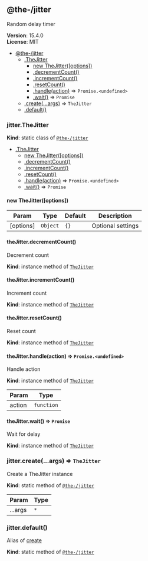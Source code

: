 <!--- Code generated by @the-/script-doc. DO NOT EDIT. -->

<a name="module_@the-/jitter"></a>

## @the-/jitter
Random delay timer

**Version**: 15.4.0  
**License**: MIT  

* [@the-/jitter](#module_@the-/jitter)
    * [.TheJitter](#module_@the-/jitter.TheJitter)
        * [new TheJitter([options])](#new_module_@the-/jitter.TheJitter_new)
        * [.decrementCount()](#module_@the-/jitter.TheJitter+decrementCount)
        * [.incrementCount()](#module_@the-/jitter.TheJitter+incrementCount)
        * [.resetCount()](#module_@the-/jitter.TheJitter+resetCount)
        * [.handle(action)](#module_@the-/jitter.TheJitter+handle) ⇒ <code>Promise.&lt;undefined&gt;</code>
        * [.wait()](#module_@the-/jitter.TheJitter+wait) ⇒ <code>Promise</code>
    * [.create(...args)](#module_@the-/jitter.create) ⇒ <code>TheJitter</code>
    * [.default()](#module_@the-/jitter.default)

<a name="module_@the-/jitter.TheJitter"></a>

### jitter.TheJitter
**Kind**: static class of [<code>@the-/jitter</code>](#module_@the-/jitter)  

* [.TheJitter](#module_@the-/jitter.TheJitter)
    * [new TheJitter([options])](#new_module_@the-/jitter.TheJitter_new)
    * [.decrementCount()](#module_@the-/jitter.TheJitter+decrementCount)
    * [.incrementCount()](#module_@the-/jitter.TheJitter+incrementCount)
    * [.resetCount()](#module_@the-/jitter.TheJitter+resetCount)
    * [.handle(action)](#module_@the-/jitter.TheJitter+handle) ⇒ <code>Promise.&lt;undefined&gt;</code>
    * [.wait()](#module_@the-/jitter.TheJitter+wait) ⇒ <code>Promise</code>

<a name="new_module_@the-/jitter.TheJitter_new"></a>

#### new TheJitter([options])

| Param | Type | Default | Description |
| --- | --- | --- | --- |
| [options] | <code>Object</code> | <code>{}</code> | Optional settings |

<a name="module_@the-/jitter.TheJitter+decrementCount"></a>

#### theJitter.decrementCount()
Decrement count

**Kind**: instance method of [<code>TheJitter</code>](#module_@the-/jitter.TheJitter)  
<a name="module_@the-/jitter.TheJitter+incrementCount"></a>

#### theJitter.incrementCount()
Increment count

**Kind**: instance method of [<code>TheJitter</code>](#module_@the-/jitter.TheJitter)  
<a name="module_@the-/jitter.TheJitter+resetCount"></a>

#### theJitter.resetCount()
Reset count

**Kind**: instance method of [<code>TheJitter</code>](#module_@the-/jitter.TheJitter)  
<a name="module_@the-/jitter.TheJitter+handle"></a>

#### theJitter.handle(action) ⇒ <code>Promise.&lt;undefined&gt;</code>
Handle action

**Kind**: instance method of [<code>TheJitter</code>](#module_@the-/jitter.TheJitter)  

| Param | Type |
| --- | --- |
| action | <code>function</code> | 

<a name="module_@the-/jitter.TheJitter+wait"></a>

#### theJitter.wait() ⇒ <code>Promise</code>
Wait for delay

**Kind**: instance method of [<code>TheJitter</code>](#module_@the-/jitter.TheJitter)  
<a name="module_@the-/jitter.create"></a>

### jitter.create(...args) ⇒ <code>TheJitter</code>
Create a TheJitter instance

**Kind**: static method of [<code>@the-/jitter</code>](#module_@the-/jitter)  

| Param | Type |
| --- | --- |
| ...args | <code>\*</code> | 

<a name="module_@the-/jitter.default"></a>

### jitter.default()
Alias of [create](#module_@the-/jitter.create)

**Kind**: static method of [<code>@the-/jitter</code>](#module_@the-/jitter)  
